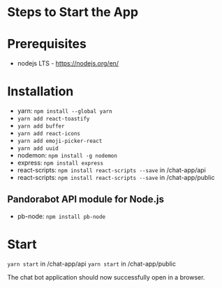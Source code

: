 # Steps to Start the App

# Prerequisites
- nodejs LTS - https://nodejs.org/en/

# Installation
- yarn: `npm install --global yarn`
- `yarn add react-toastify`
- `yarn add buffer`
- `yarn add react-icons`
- `yarn add emoji-picker-react`
- `yarn add uuid`
- nodemon: `npm install -g nodemon`
- express: `npm install express`
- react-scripts: `npm install react-scripts --save` in /chat-app/api
- react-scripts: `npm install react-scripts --save` in /chat-app/public

## Pandorabot API module for Node.js
- pb-node: `npm install pb-node`

# Start
`yarn start` in /chat-app/api
`yarn start` in /chat-app/public

The chat bot application should now successfully open in a browser.
